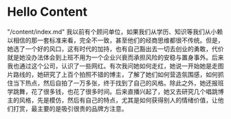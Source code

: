 # Hello Content

"/content/index.md" 我以前有个顾问单位，如果我们从学历、知识等我们从小赖以相信的那一套标准来看，完全不一致，甚至他们的经商思维都很不传统。但是，她选了一个好的风口，这有时代的加持，也有自己豁出去一切去创业的勇敢，代价就是她没办法体会到上班不用为一个企业兴衰而承担风险的安稳与置身事外。后来我也通过这个公司，认识了一些网红。有次我问她如何走红，她说一开始她是走图片路线的，她研究了上百个拍照不错的博主，了解了她们如何营造氛围感，如何抓住当下热点，然后自拍了一万多张，终于找到了自己的风格。除此之外，她还报班学跳舞，花了很多钱，也花了很多时间。后来直播兴起了，她又去研究几个唱跳博主的风格，先是模仿，然后有自己的特点，尤其是如何获得别人的情绪价值，让他们打赏，最主要的是吸引很贵的品牌方注意。